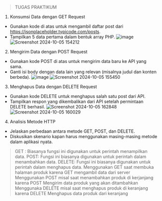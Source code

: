 >TUGAS PRAKTIKUM
1. Konsumsi Data dengan GET Request
- Gunakan kode di atas untuk mengambil daftar post dari https://jsonplaceholder.typicode.com/posts.
- Tampilkan 5 data pertama dalam bentuk array PHP.
![image](https://github.com/user-attachments/assets/64353f8d-b963-460f-8881-6a7c3dab277d)
![Screenshot 2024-10-05 154212](https://github.com/user-attachments/assets/bf6f16c1-dd3d-4cd9-9c1b-ce7ca925d044)

2. Mengirim Data dengan POST Request
- Gunakan kode POST di atas untuk mengirim data baru ke API yang sama.
- Ganti isi body dengan data lain yang relevan (misalnya judul dan konten berbeda).
![image](https://github.com/user-attachments/assets/f8bb8fe8-c5e9-45d5-91ba-fcb7fc20d4fd)
![Screenshot 2024-10-05 155450](https://github.com/user-attachments/assets/45a9db7b-186c-4506-a89c-dc5f1d3b9e76)

3. Menghapus Data dengan DELETE Request
- Gunakan kode DELETE untuk menghapus salah satu post dari API.
- Tampilkan respon yang dikembalikan dari API setelah permintaan DELETE berhasil.
![Screenshot 2024-10-05 162848](https://github.com/user-attachments/assets/8d2be7da-5d08-4ba7-ad97-06efa3ca3d09)
![Screenshot 2024-10-05 160029](https://github.com/user-attachments/assets/f20c9120-b1ed-483c-9c50-67c8855735bb)

4. Analisis Metode HTTP
- Jelaskan perbedaan antara metode GET, POST, dan DELETE.
- Diskusikan skenario kapan harus menggunakan masing-masing metode dalam aplikasi nyata.
>GET : Biasanya fungsi ini digunakan untuk perintah menampilkan data.
>POST: Fungsi ini biasanya digunakan untuk perintah dalam menambahkan data.
>DELETE: Fungsi ini biasanya digunakan untuk perintah dalam menghapus data.
>Menggunakan GET saat membuka halaman produk karena GET mengambil data dari server
>Menggunakan POST misal saat menambahkan produk di kerjanjang karena POST Mengirim data produk yang akan ditambahkan
>Menggunaka DELETE misal saat menghapus produk di keranjang karena DELETE Menghapus data produk dari keranjang



